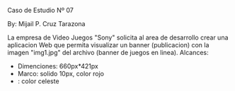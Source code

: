Caso de Estudio Nº 07

By: Mijail P. Cruz Tarazona

La empresa de Video Juegos "Sony" solicita al area de desarrollo
crear una aplicacion Web que permita visualizar un banner
(publicacion) con la imagen "img1.jpg" del archivo (banner de
juegos en linea).
Alcances:
- Dimenciones: 660px*421px
- Marco: solido 10px, color rojo
- <body>: color celeste
